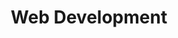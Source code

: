 ---
view: category
lang: en
order: 4
title: Web Development
description: General Web Development - HTML/CSS, tips and tricks
excerpt: General HTML/CSS tips and tricks
slug: web-development
meta:
  - property: og:image
    content: https://ktquez.com/share/ktquez-play-image-share.png
  - name: twitter:image
    content: https://ktquez.com/share/ktquez-play-image-share.png
---